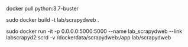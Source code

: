 docker pull python:3.7-buster


sudo docker build -t lab/scrapydweb .


sudo docker run -it -p 0.0.0.0:5000:5000 --name lab_scrapydweb --link labscrapyd2:scrd -v /dockerdata/scrapydweb:/app lab/scrapydweb